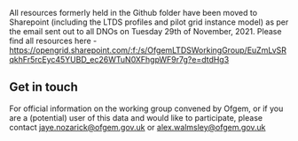 All resources formerly held in the Github folder have been moved to Sharepoint (including the LTDS profiles and pilot grid instance model) as per the email sent out to all DNOs on Tuesday 29th of November, 2021. Please find all resources here - https://opengrid.sharepoint.com/:f:/s/OfgemLTDSWorkingGroup/EuZmLvSRqkhFr5rcEyc45YUBD_ec26WTuN0XFhgpWF9r7g?e=dtdHg3

## Get in touch
For official information on the working group convened by Ofgem, or if you are a (potential) user of this data and would like to participate, please contact jaye.nozarick@ofgem.gov.uk or alex.walmsley@ofgem.gov.uk
